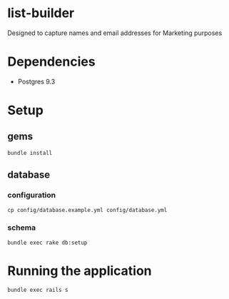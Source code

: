 # list-builder
Designed to capture names and email addresses for Marketing purposes

# Dependencies
- Postgres 9.3

# Setup

## gems
```
bundle install
```

## database
### configuration

```
cp config/database.example.yml config/database.yml
```

### schema
```
bundle exec rake db:setup
```

# Running the application
```
bundle exec rails s
```

